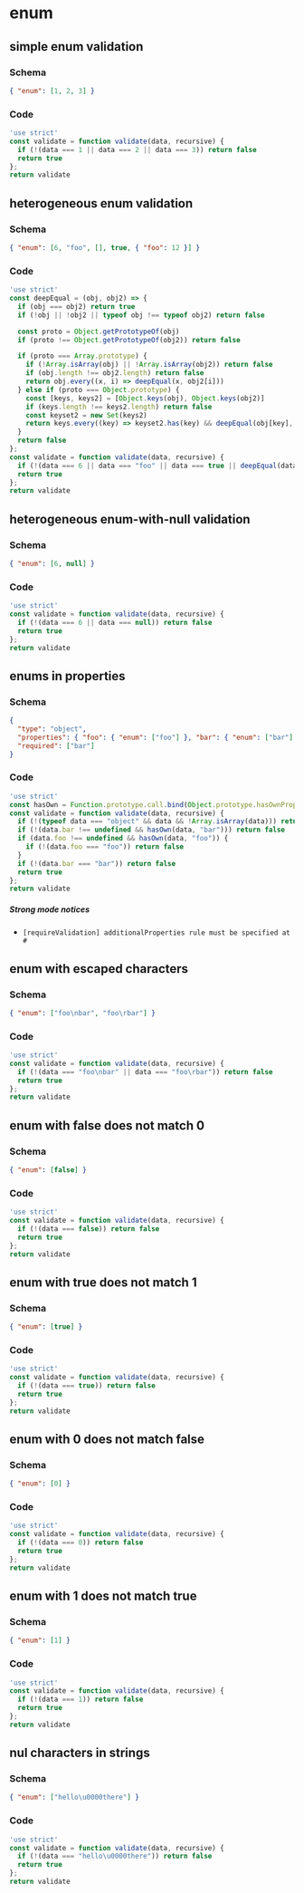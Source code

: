 # enum

## simple enum validation

### Schema

```json
{ "enum": [1, 2, 3] }
```

### Code

```js
'use strict'
const validate = function validate(data, recursive) {
  if (!(data === 1 || data === 2 || data === 3)) return false
  return true
};
return validate
```


## heterogeneous enum validation

### Schema

```json
{ "enum": [6, "foo", [], true, { "foo": 12 }] }
```

### Code

```js
'use strict'
const deepEqual = (obj, obj2) => {
  if (obj === obj2) return true
  if (!obj || !obj2 || typeof obj !== typeof obj2) return false

  const proto = Object.getPrototypeOf(obj)
  if (proto !== Object.getPrototypeOf(obj2)) return false

  if (proto === Array.prototype) {
    if (!Array.isArray(obj) || !Array.isArray(obj2)) return false
    if (obj.length !== obj2.length) return false
    return obj.every((x, i) => deepEqual(x, obj2[i]))
  } else if (proto === Object.prototype) {
    const [keys, keys2] = [Object.keys(obj), Object.keys(obj2)]
    if (keys.length !== keys2.length) return false
    const keyset2 = new Set(keys2)
    return keys.every((key) => keyset2.has(key) && deepEqual(obj[key], obj2[key]))
  }
  return false
};
const validate = function validate(data, recursive) {
  if (!(data === 6 || data === "foo" || data === true || deepEqual(data, []) || deepEqual(data, {"foo":12}))) return false
  return true
};
return validate
```


## heterogeneous enum-with-null validation

### Schema

```json
{ "enum": [6, null] }
```

### Code

```js
'use strict'
const validate = function validate(data, recursive) {
  if (!(data === 6 || data === null)) return false
  return true
};
return validate
```


## enums in properties

### Schema

```json
{
  "type": "object",
  "properties": { "foo": { "enum": ["foo"] }, "bar": { "enum": ["bar"] } },
  "required": ["bar"]
}
```

### Code

```js
'use strict'
const hasOwn = Function.prototype.call.bind(Object.prototype.hasOwnProperty);
const validate = function validate(data, recursive) {
  if (!(typeof data === "object" && data && !Array.isArray(data))) return false
  if (!(data.bar !== undefined && hasOwn(data, "bar"))) return false
  if (data.foo !== undefined && hasOwn(data, "foo")) {
    if (!(data.foo === "foo")) return false
  }
  if (!(data.bar === "bar")) return false
  return true
};
return validate
```

##### Strong mode notices

 * `[requireValidation] additionalProperties rule must be specified at #`


## enum with escaped characters

### Schema

```json
{ "enum": ["foo\nbar", "foo\rbar"] }
```

### Code

```js
'use strict'
const validate = function validate(data, recursive) {
  if (!(data === "foo\nbar" || data === "foo\rbar")) return false
  return true
};
return validate
```


## enum with false does not match 0

### Schema

```json
{ "enum": [false] }
```

### Code

```js
'use strict'
const validate = function validate(data, recursive) {
  if (!(data === false)) return false
  return true
};
return validate
```


## enum with true does not match 1

### Schema

```json
{ "enum": [true] }
```

### Code

```js
'use strict'
const validate = function validate(data, recursive) {
  if (!(data === true)) return false
  return true
};
return validate
```


## enum with 0 does not match false

### Schema

```json
{ "enum": [0] }
```

### Code

```js
'use strict'
const validate = function validate(data, recursive) {
  if (!(data === 0)) return false
  return true
};
return validate
```


## enum with 1 does not match true

### Schema

```json
{ "enum": [1] }
```

### Code

```js
'use strict'
const validate = function validate(data, recursive) {
  if (!(data === 1)) return false
  return true
};
return validate
```


## nul characters in strings

### Schema

```json
{ "enum": ["hello\u0000there"] }
```

### Code

```js
'use strict'
const validate = function validate(data, recursive) {
  if (!(data === "hello\u0000there")) return false
  return true
};
return validate
```

